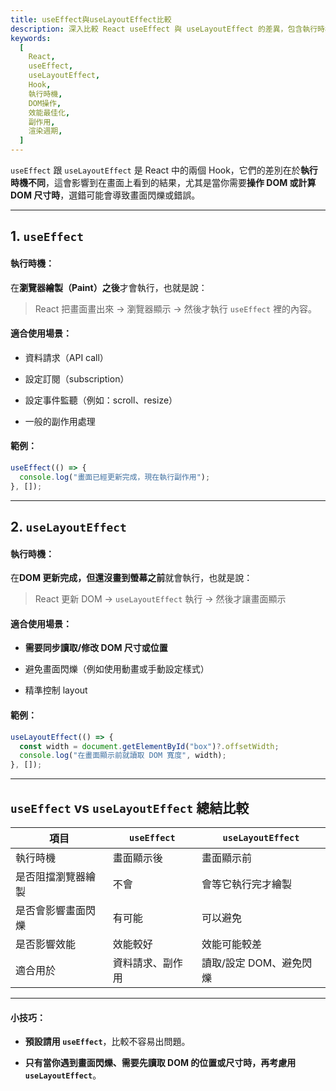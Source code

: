 ```yaml
---
title: useEffect與useLayoutEffect比較
description: 深入比較 React useEffect 與 useLayoutEffect 的差異，包含執行時機、使用場景、效能考量與最佳實踐
keywords:
  [
    React,
    useEffect,
    useLayoutEffect,
    Hook,
    執行時機,
    DOM操作,
    效能最佳化,
    副作用,
    渲染週期,
  ]
---
```


`useEffect` 跟 `useLayoutEffect` 是 React 中的兩個 Hook，它們的差別在於**執行時機不同**，這會影響到在畫面上看到的結果，尤其是當你需要**操作 DOM 或計算 DOM 尺寸時**，選錯可能會導致畫面閃爍或錯誤。

---

## 1\. `useEffect`

#### 執行時機：

在**瀏覽器繪製（Paint）之後**才會執行，也就是說：

> React 把畫面畫出來 → 瀏覽器顯示 → 然後才執行 `useEffect` 裡的內容。

#### 適合使用場景：

- 資料請求（API call）

- 設定訂閱（subscription）

- 設定事件監聽（例如：scroll、resize）

- 一般的副作用處理

#### 範例：

```javascript
useEffect(() => {
  console.log("畫面已經更新完成，現在執行副作用");
}, []);
```

---

## 2\. `useLayoutEffect`

#### 執行時機：

在**DOM 更新完成，但還沒畫到螢幕之前**就會執行，也就是說：

> React 更新 DOM → `useLayoutEffect` 執行 → 然後才讓畫面顯示

#### 適合使用場景：

- **需要同步讀取/修改 DOM 尺寸或位置**

- 避免畫面閃爍（例如使用動畫或手動設定樣式）

- 精準控制 layout

#### 範例：

```javascript
useLayoutEffect(() => {
  const width = document.getElementById("box")?.offsetWidth;
  console.log("在畫面顯示前就讀取 DOM 寬度", width);
}, []);
```

---

## `useEffect` vs `useLayoutEffect` 總結比較

| 項目               | `useEffect`      | `useLayoutEffect`       |
| ------------------ | ---------------- | ----------------------- |
| 執行時機           | 畫面顯示後       | 畫面顯示前              |
| 是否阻擋瀏覽器繪製 | 不會             | 會等它執行完才繪製      |
| 是否會影響畫面閃爍 | 有可能           | 可以避免                |
| 是否影響效能       | 效能較好         | 效能可能較差            |
| 適合用於           | 資料請求、副作用 | 讀取/設定 DOM、避免閃爍 |

---

#### 小技巧：

- **預設請用 `useEffect`**，比較不容易出問題。

- **只有當你遇到畫面閃爍、需要先讀取 DOM 的位置或尺寸時，再考慮用 `useLayoutEffect`**。
